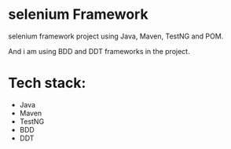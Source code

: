 # selenium Framework
selenium framework project using Java, Maven, TestNG and POM.

And i am using BDD and DDT frameworks in the project.

# Tech stack:
- Java
- Maven
- TestNG
- BDD
- DDT
  
